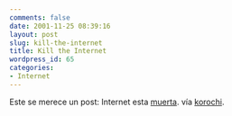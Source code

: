```yaml
---
comments: false
date: 2001-11-25 08:39:16
layout: post
slug: kill-the-internet
title: Kill the Internet
wordpress_id: 65
categories:
- Internet
---
```


Este se merece un post: Internet esta [muerta](http://killtheinternet.com/error/). vía [korochi](http://www.korochi.com).




 
